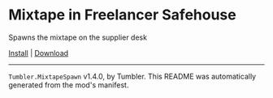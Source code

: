 # Mixtape in Freelancer Safehouse

Spawns the mixtape on the supplier desk

[Install](https://hitman-resources.netlify.app/smf-install-link/https://github.com/NeetBux-Hash/Tumbler.Mixtape/releases/latest/download/mod.framework.zip) | [Download](https://github.com/NeetBux-Hash/Tumbler.Mixtape/releases/latest/download/mod.framework.zip)

---

`Tumbler.MixtapeSpawn` v1.4.0, by Tumbler. This README was automatically generated from the mod's manifest.
